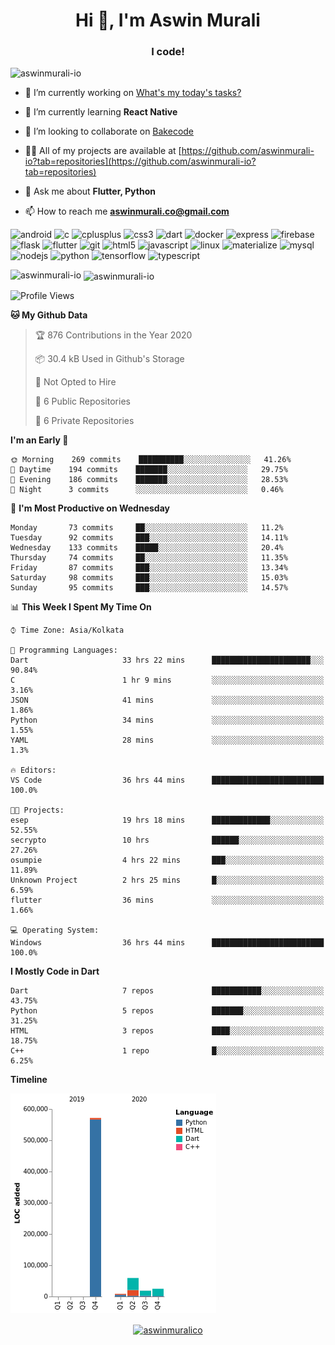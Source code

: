 <h1 align="center">Hi 👋, I'm Aswin Murali</h1>
<h3 align="center">I code!</h3>

<p align="left"> <img src="https://komarev.com/ghpvc/?username=aswinmurali-io" alt="aswinmurali-io" /> </p>

- 🔭 I’m currently working on [What's my today's tasks?](https://github.com/aswinmurali-io/whatsmytodaystasks)

- 🌱 I’m currently learning **React Native**

- 👯 I’m looking to collaborate on [Bakecode](https://github.com/crysalisdevs/bakecode)

- 👨‍💻 All of my projects are available at [https://github.com/aswinmurali-io?tab=repositories](https://github.com/aswinmurali-io?tab=repositories)

- 💬 Ask me about **Flutter, Python**

- 📫 How to reach me **aswinmurali.co@gmail.com**

<p align="left"><img src="https://devicons.github.io/devicon/devicon.git/icons/android/android-original-wordmark.svg" alt="android" width="40" height="40"/> <img src="https://devicons.github.io/devicon/devicon.git/icons/c/c-original.svg" alt="c" width="40" height="40"/> <img src="https://devicons.github.io/devicon/devicon.git/icons/cplusplus/cplusplus-original.svg" alt="cplusplus" width="40" height="40"/> <img src="https://devicons.github.io/devicon/devicon.git/icons/css3/css3-original-wordmark.svg" alt="css3" width="40" height="40"/> <img src="https://www.vectorlogo.zone/logos/dartlang/dartlang-icon.svg" alt="dart" width="40" height="40"/> <img src="https://devicons.github.io/devicon/devicon.git/icons/docker/docker-original-wordmark.svg" alt="docker" width="40" height="40"/> <img src="https://devicons.github.io/devicon/devicon.git/icons/express/express-original-wordmark.svg" alt="express" width="40" height="40"/> <img src="https://www.vectorlogo.zone/logos/firebase/firebase-icon.svg" alt="firebase" width="40" height="40"/> <img src="https://www.vectorlogo.zone/logos/pocoo_flask/pocoo_flask-icon.svg" alt="flask" width="40" height="40"/> <img src="https://www.vectorlogo.zone/logos/flutterio/flutterio-icon.svg" alt="flutter" width="40" height="40"/> <img src="https://www.vectorlogo.zone/logos/git-scm/git-scm-icon.svg" alt="git" width="40" height="40"/> <img src="https://devicons.github.io/devicon/devicon.git/icons/html5/html5-original-wordmark.svg" alt="html5" width="40" height="40"/> <img src="https://devicons.github.io/devicon/devicon.git/icons/javascript/javascript-original.svg" alt="javascript" width="40" height="40"/> <img src="https://devicons.github.io/devicon/devicon.git/icons/linux/linux-original.svg" alt="linux" width="40" height="40"/> <img src="https://raw.githubusercontent.com/prplx/svg-logos/5585531d45d294869c4eaab4d7cf2e9c167710a9/svg/materialize.svg" alt="materialize" width="40" height="40"/> <img src="https://devicons.github.io/devicon/devicon.git/icons/mysql/mysql-original-wordmark.svg" alt="mysql" width="40" height="40"/> <img src="https://devicons.github.io/devicon/devicon.git/icons/nodejs/nodejs-original-wordmark.svg" alt="nodejs" width="40" height="40"/> <img src="https://devicons.github.io/devicon/devicon.git/icons/python/python-original.svg" alt="python" width="40" height="40"/> <img src="https://www.vectorlogo.zone/logos/tensorflow/tensorflow-icon.svg" alt="tensorflow" width="40" height="40"/> <img src="https://devicons.github.io/devicon/devicon.git/icons/typescript/typescript-original.svg" alt="typescript" width="40" height="40"/></p><p>
  
 <img align="left" src="https://github-readme-stats.vercel.app/api/top-langs/?username=aswinmurali-io&layout=compact&hide=html" alt="aswinmurali-io" /></p>

<p>&nbsp;<img align="center" src="https://github-readme-stats.vercel.app/api?username=aswinmurali-io&show_icons=true" alt="aswinmurali-io" /></p>

<!--START_SECTION:waka-->
![Profile Views](http://img.shields.io/badge/Profile%20Views-3-blue)

**🐱 My Github Data** 

> 🏆 876 Contributions in the Year 2020
 > 
> 📦 30.4 kB Used in Github's Storage 
 > 
> 🚫 Not Opted to Hire
 > 
> 📜 6 Public Repositories
 > 
> 🔑 6 Private Repositories 

**I'm an Early 🐤** 

```text
🌞 Morning    269 commits    ██████████░░░░░░░░░░░░░░░   41.26% 
🌆 Daytime    194 commits    ███████░░░░░░░░░░░░░░░░░░   29.75% 
🌃 Evening    186 commits    ███████░░░░░░░░░░░░░░░░░░   28.53% 
🌙 Night      3 commits      ░░░░░░░░░░░░░░░░░░░░░░░░░   0.46%

```
📅 **I'm Most Productive on Wednesday** 

```text
Monday       73 commits     ██░░░░░░░░░░░░░░░░░░░░░░░   11.2% 
Tuesday      92 commits     ███░░░░░░░░░░░░░░░░░░░░░░   14.11% 
Wednesday    133 commits    █████░░░░░░░░░░░░░░░░░░░░   20.4% 
Thursday     74 commits     ██░░░░░░░░░░░░░░░░░░░░░░░   11.35% 
Friday       87 commits     ███░░░░░░░░░░░░░░░░░░░░░░   13.34% 
Saturday     98 commits     ███░░░░░░░░░░░░░░░░░░░░░░   15.03% 
Sunday       95 commits     ███░░░░░░░░░░░░░░░░░░░░░░   14.57%

```


📊 **This Week I Spent My Time On** 

```text
⌚︎ Time Zone: Asia/Kolkata

💬 Programming Languages: 
Dart                     33 hrs 22 mins      ██████████████████████░░░   90.84% 
C                        1 hr 9 mins         ░░░░░░░░░░░░░░░░░░░░░░░░░   3.16% 
JSON                     41 mins             ░░░░░░░░░░░░░░░░░░░░░░░░░   1.86% 
Python                   34 mins             ░░░░░░░░░░░░░░░░░░░░░░░░░   1.55% 
YAML                     28 mins             ░░░░░░░░░░░░░░░░░░░░░░░░░   1.3%

🔥 Editors: 
VS Code                  36 hrs 44 mins      █████████████████████████   100.0%

🐱‍💻 Projects: 
esep                     19 hrs 18 mins      █████████████░░░░░░░░░░░░   52.55% 
secrypto                 10 hrs              ██████░░░░░░░░░░░░░░░░░░░   27.26% 
osumpie                  4 hrs 22 mins       ███░░░░░░░░░░░░░░░░░░░░░░   11.89% 
Unknown Project          2 hrs 25 mins       █░░░░░░░░░░░░░░░░░░░░░░░░   6.59% 
flutter                  36 mins             ░░░░░░░░░░░░░░░░░░░░░░░░░   1.66%

💻 Operating System: 
Windows                  36 hrs 44 mins      █████████████████████████   100.0%

```

**I Mostly Code in Dart** 

```text
Dart                     7 repos             ███████████░░░░░░░░░░░░░░   43.75% 
Python                   5 repos             ███████░░░░░░░░░░░░░░░░░░   31.25% 
HTML                     3 repos             ████░░░░░░░░░░░░░░░░░░░░░   18.75% 
C++                      1 repo              █░░░░░░░░░░░░░░░░░░░░░░░░   6.25%

```


**Timeline**

![Chart not found](https://github.com/aswinmurali-io/aswinmurali-io/blob/master/charts/bar_graph.png) 


<!--END_SECTION:waka-->

<p align="center">
<a href="https://kaggle.com/aswinmuralico" target="blank"><img align="center" src="https://cdn.jsdelivr.net/npm/simple-icons@3.0.1/icons/kaggle.svg" alt="aswinmuralico" height="30" width="30" /></a>
</p>
